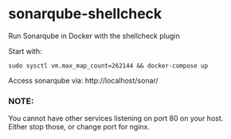 # sonarqube-shellcheck

Run Sonarqube in Docker with the shellcheck plugin

Start with:

```
sudo sysctl vm.max_map_count=262144 && docker-compose up
```


Access sonarqube via:
http://localhost/sonar/


### NOTE:

You cannot have other services listening on port 80 on your host.<br>
Either stop those, or change port for nginx.
